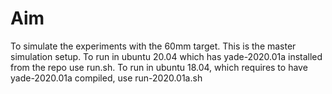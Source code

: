 # Aim
To simulate the experiments with the 60mm target. This is the master simulation setup. To run in ubuntu 20.04 which has yade-2020.01a installed from the repo use run.sh. To run in ubuntu 18.04, which requires to have yade-2020.01a compiled, use run-2020.01a.sh